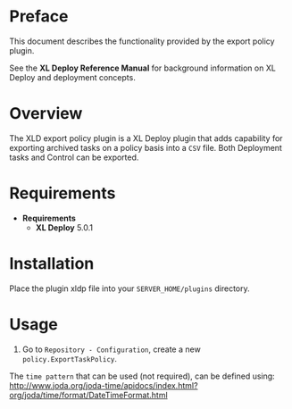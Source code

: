 # Preface #

This document describes the functionality provided by the export policy plugin.

See the **XL Deploy Reference Manual** for background information on XL Deploy and deployment concepts.

# Overview #

The XLD export policy plugin is a XL Deploy plugin that adds capability for exporting archived tasks on a policy basis into a `CSV` file. Both Deployment tasks and Control can be exported.

# Requirements #

* **Requirements**
	* **XL Deploy** 5.0.1

# Installation #

Place the plugin xldp file into your `SERVER_HOME/plugins` directory.

# Usage #

1. Go to `Repository - Configuration`, create a new `policy.ExportTaskPolicy`.

The `time pattern` that can be used (not required), can be defined using: http://www.joda.org/joda-time/apidocs/index.html?org/joda/time/format/DateTimeFormat.html
